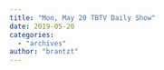 ```yaml
---
title: "Mon, May 20 TBTV Daily Show"
date: 2019-05-20
categories: 
  - "archives"
author: "brantzt"
---
```



